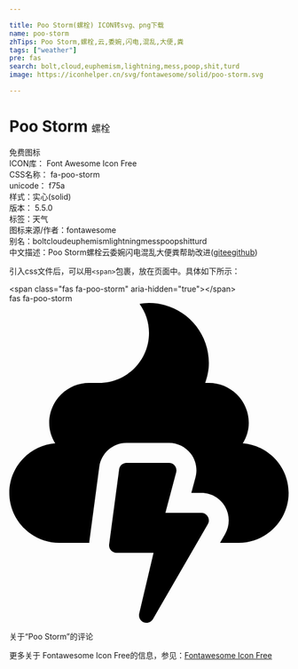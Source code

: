 ```yaml
---

title: Poo Storm(螺栓) ICON转svg、png下载
name: poo-storm
zhTips: Poo Storm,螺栓,云,委婉,闪电,混乱,大便,粪
tags: ["weather"]
pre: fas
search: bolt,cloud,euphemism,lightning,mess,poop,shit,turd
image: https://iconhelper.cn/svg/fontawesome/solid/poo-storm.svg

---
```


# Poo Storm  <small style="font-size: 60%;font-weight: 100">螺栓</small>


<div class="detail-page">
<p>
<span><span class="badge-success badge">免费图标</span> </span>
<br/>
<span>
ICON库：
<span class="badge-secondary badge">Font Awesome Icon Free</span> 
</span>
<br/>
<span>
CSS名称：
<span class="badge-secondary badge">fa-poo-storm</span> 
</span>
<br/>
<span>
unicode：
<span class="badge-secondary badge">f75a</span> 
<copy-btn content='f75a' btn-title=""></copy-btn>
<copy-btn :content='String.fromCodePoint(parseInt("f75a", 16))' btn-title="复制U"></copy-btn>
</span><br/><span>样式：<span class="badge-light badge">实心(solid)</span></span>
<br/>
<span>
版本：
<span class="badge-secondary badge">5.5.0</span> 
</span><br/><span>标签：<span class="badge-light badge"><router-link to="/tags/weather.html">天气</router-link></span></span>
<br/>
<span>图标来源/作者：<span class="badge-light badge">fontawesome</span></span> 
<br/>
<span>别名：<span class="badge-light badge">bolt</span><span class="badge-light badge">cloud</span><span class="badge-light badge">euphemism</span><span class="badge-light badge">lightning</span><span class="badge-light badge">mess</span><span class="badge-light badge">poop</span><span class="badge-light badge">shit</span><span class="badge-light badge">turd</span></span><br/><span class="zh-detail">中文描述：<span class="badge-primary badge">Poo Storm</span><span class="badge-primary badge">螺栓</span><span class="badge-primary badge">云</span><span class="badge-primary badge">委婉</span><span class="badge-primary badge">闪电</span><span class="badge-primary badge">混乱</span><span class="badge-primary badge">大便</span><span class="badge-primary badge">粪</span><span class="help-link"><span>帮助改进</span>(<a href="https://gitee.com/liuwave/icon-helper/edit/master/json/fontawesome/solid/poo-storm.json" target="_blank" rel="noopener noreferrer">gitee</a><a href="https://github.com/liuwave/icon-helper/edit/master/json/fontawesome/solid/poo-storm.json" target="_blank" rel="noopener noreferrer">github</a></span>)</span><br/>
</p>
</div>
<div class="alert alert-dark">
  <i class="fas fa-poo-storm fa-xs"></i>
  <i class="fas fa-poo-storm fa-sm"></i>
  <i class="fas fa-poo-storm fa-lg"></i>
  <i class="fas fa-poo-storm fa-2x"></i>
  <i class="fas fa-poo-storm fa-3x"></i>
  <i class="fas fa-poo-storm fa-5x"></i>
  <i class="fas fa-poo-storm fa-7x"></i>
</div>
<div>
  <p>引入css文件后，可以用<code>&lt;span&gt;</code>包裹，放在页面中。具体如下所示：    
  </p>
  <div class="alert alert-primary" style="font-size: 14px">
    &lt;span class="fas fa-poo-storm" aria-hidden="true"&gt;&lt;/span&gt;
    <copy-btn content='<span class="fas fa-poo-storm" aria-hidden="true"></span>'></copy-btn>
  </div>
  <div class="alert alert-secondary">
    <i class="fas fa-poo-storm"
    style="font-size: 24px"
    aria-hidden="true"></i> fas fa-poo-storm
    <copy-btn content="fas fa-poo-storm" btn-title="复制图标名称"></copy-btn>
  </div>
</div>
<div id="svg" class="svg-wrap">
<svg xmlns="http://www.w3.org/2000/svg" viewBox="0 0 448 512"><path d="M308 336h-57.7l17.3-64.9c2-7.6-3.7-15.1-11.6-15.1h-68c-6 0-11.1 4.5-11.9 10.4l-16 120c-1 7.2 4.6 13.6 11.9 13.6h59.3l-23 97.2c-1.8 7.6 4 14.8 11.7 14.8 4.2 0 8.2-2.2 10.4-6l88-152c4.6-8-1.2-18-10.4-18zm66.4-111.3c5.9-9.6 9.6-20.6 9.6-32.7 0-35.3-28.7-64-64-64h-5.9c3.6-10.1 5.9-20.7 5.9-32 0-53-43-96-96-96-5.2 0-10.2.7-15.1 1.5C218.3 14.6 224 30.6 224 48c0 44.2-35.8 80-80 80h-16c-35.3 0-64 28.7-64 64 0 12.1 3.7 23.1 9.6 32.7C32.6 228 0 262.2 0 304c0 44 36 80 80 80h48.3c.1-.6 0-1.2 0-1.8l16-120c3-21.8 21.7-38.2 43.7-38.2h68c13.8 0 26.5 6.3 34.9 17.2s11.2 24.8 7.6 38.1l-6.6 24.7h16c15.7 0 30.3 8.4 38.1 22 7.8 13.6 7.8 30.5 0 44l-8.1 14h30c44 0 80-36 80-80 .1-41.8-32.5-76-73.5-79.3z"/></svg>
</div>
<detail full-name='fa-poo-storm'></detail>

<Vssue title="关于“Poo Storm”的评论" >关于“Poo Storm”的评论</Vssue>
    
<div><p>更多关于  Fontawesome Icon Free的信息，参见：<a target="_blank" href="https://iconhelper.cn/fontawesome.html">Fontawesome Icon Free</a>
</p></div>
